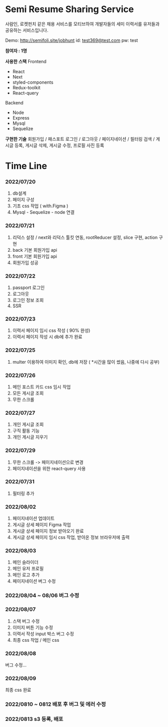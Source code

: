 # Semi Resume Sharing Service

사람인, 로켓펀치 같은 채용 서비스를 모티브하여 개발자들의 세미 이력서를 유저들과 공유하는 서비스입니다.

Demo: http://semifoli.site/jobhunt
id: test369@test.com
pw: test

**참여자 : 1명**

**사용한 스택**
Frontend
- React
- Next 
- styled-components
- Redux-toolkit
- React-query

Backend
- Node
- Express
- Mysql
- Sequelize

**구현한 기술**
회원가입 / 패스포트 로그인 / 로그아웃 /
페이지네이션 / 필터링 검색 /
게시글 등록, 게시글 삭제, 게시글 수정, 프로필 사진 등록


# Time Line
### 2022/07/20
1. db설계
2. 페이지 구성
3. 기초 css 작업 ( with.Figma )
4. Mysql - Sequelize - node 연결

### 2022/07/21
1. 리덕스 설정 / next와 리덕스 툴킷 연동, rootReducer 설정, slice 구현, action 구현
2. back 기본 회원가입 api
3. front 기본 회원가입 api
4. 회원가입 성공

### 2022/07/22
1. passport 로그인
2. 로그아웃
3. 로그인 정보 조회
4. SSR

### 2022/07/23
1. 이력서 페이지 임시 css 작성 ( 90% 완성)
2. 이력서 페이지 작성 시 db에 추가 완료 

### 2022/07/25
1. multer 이용하여 이미지 확인, db에 저장 ( *시간을 많이 썼음, 나중에 다시 공부)

### 2022/07/26
1. 메인 포스트 카드 css 임시 작업
2. 모든 게시글 조회
3. 무한 스크롤

### 2022/07/27
1. 개인 게시글 조회
2. 구직 활동 기능
3. 개인 게시글 지우기

### 2022/07/29
1. 무한 스크롤 -> 페이지네이션으로 변경
2. 페이지네이션을 위한 react-query 사용

### 2022/07/31
1. 필터링 추가

### 2022/08/02
1. 페이지네이션 업데이트
2. 게시글 상세 페이지 Figma 작업
3. 게시글 상세 페이지 정보 받아오기 완료
4. 게시글 상세 페이지 임시 css 작업, 받아온 정보 브라우저에 출력

### 2022/08/03
1. 메인 슬라이더
2. 메인 유저 프로필
3. 메인 로고 추가
4. 페이지네이션 버그 수정

### 2022/08/04 ~ 08/06 버그 수정

### 2022/08/07
1. 스택 버그 수정
2. 이미지 버튼 기능 수정
3. 이력서 작성 input 박스 버그 수정
4. 최종 css 작업 / 메인 css

### 2022/08/08
버그 수정...

### 2022/08/09
최종 css 완료

### 2022/0810 ~ 0812 배포 후 버그 및 에러 수정
### 2022/0813 s3 등록, 배포


